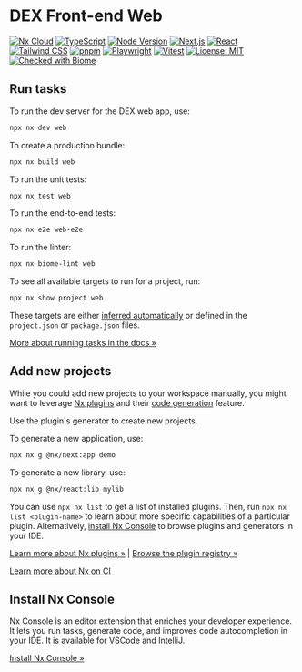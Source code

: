 # DEX Front-end Web

[![Nx Cloud](https://img.shields.io/badge/Nx%20Cloud-enabled-brightgreen?logo=nx&logoColor=white)](https://nx.app/) [![TypeScript](https://img.shields.io/badge/TypeScript-5.8.3-3178c6?logo=typescript&logoColor=white)](https://www.typescriptlang.org/) [![Node Version](https://img.shields.io/badge/node-%3E=24.0.0-brightgreen)](https://nodejs.org/) [![Next.js](https://img.shields.io/badge/Next.js-15.3.2-black?logo=next.js)](https://nextjs.org/) [![React](https://img.shields.io/badge/React-19.0.0-61DAFB?logo=react)](https://react.dev/) [![Tailwind CSS](https://img.shields.io/badge/Tailwind_CSS-4.1.6-38B2AC?logo=tailwind-css&logoColor=white)](https://tailwindcss.com/) [![pnpm](https://img.shields.io/badge/pnpm-10.11.0-F69220?logo=pnpm&logoColor=white)](https://pnpm.io/) [![Playwright](https://img.shields.io/badge/Playwright-1.52.0-45ba63?logo=playwright&logoColor=white)](https://playwright.dev/) [![Vitest](https://img.shields.io/badge/Vitest-3.1.3-6E9F18?logo=vitest&logoColor=white)](https://vitest.dev/) [![License: MIT](https://img.shields.io/badge/License-MIT-yellow.svg)](LICENSE) [![Checked with Biome](https://img.shields.io/badge/Checked_with-Biome-60a5fa?style=flat&logo=biome)](https://biomejs.dev)

## Run tasks

To run the dev server for the DEX web app, use:

```sh
npx nx dev web
```

To create a production bundle:

```sh
npx nx build web
```

To run the unit tests:

```sh
npx nx test web
```

To run the end-to-end tests:

```sh
npx nx e2e web-e2e
```

To run the linter:

```sh
npx nx biome-lint web
```

To see all available targets to run for a project, run:

```sh
npx nx show project web
```

These targets are either [inferred automatically](https://nx.dev/concepts/inferred-tasks?utm_source=nx_project&utm_medium=readme&utm_campaign=nx_projects) or defined in the `project.json` or `package.json` files.

[More about running tasks in the docs &raquo;](https://nx.dev/features/run-tasks?utm_source=nx_project&utm_medium=readme&utm_campaign=nx_projects)

## Add new projects

While you could add new projects to your workspace manually, you might want to leverage [Nx plugins](https://nx.dev/concepts/nx-plugins?utm_source=nx_project&utm_medium=readme&utm_campaign=nx_projects) and their [code generation](https://nx.dev/features/generate-code?utm_source=nx_project&utm_medium=readme&utm_campaign=nx_projects) feature.

Use the plugin's generator to create new projects.

To generate a new application, use:

```sh
npx nx g @nx/next:app demo
```

To generate a new library, use:

```sh
npx nx g @nx/react:lib mylib
```

You can use `npx nx list` to get a list of installed plugins. Then, run `npx nx list <plugin-name>` to learn about more specific capabilities of a particular plugin. Alternatively, [install Nx Console](https://nx.dev/getting-started/editor-setup?utm_source=nx_project&utm_medium=readme&utm_campaign=nx_projects) to browse plugins and generators in your IDE.

[Learn more about Nx plugins &raquo;](https://nx.dev/concepts/nx-plugins?utm_source=nx_project&utm_medium=readme&utm_campaign=nx_projects) | [Browse the plugin registry &raquo;](https://nx.dev/plugin-registry?utm_source=nx_project&utm_medium=readme&utm_campaign=nx_projects)

[Learn more about Nx on CI](https://nx.dev/ci/intro/ci-with-nx#ready-get-started-with-your-provider?utm_source=nx_project&utm_medium=readme&utm_campaign=nx_projects)

## Install Nx Console

Nx Console is an editor extension that enriches your developer experience. It lets you run tasks, generate code, and improves code autocompletion in your IDE. It is available for VSCode and IntelliJ.

[Install Nx Console &raquo;](https://nx.dev/getting-started/editor-setup?utm_source=nx_project&utm_medium=readme&utm_campaign=nx_projects)
